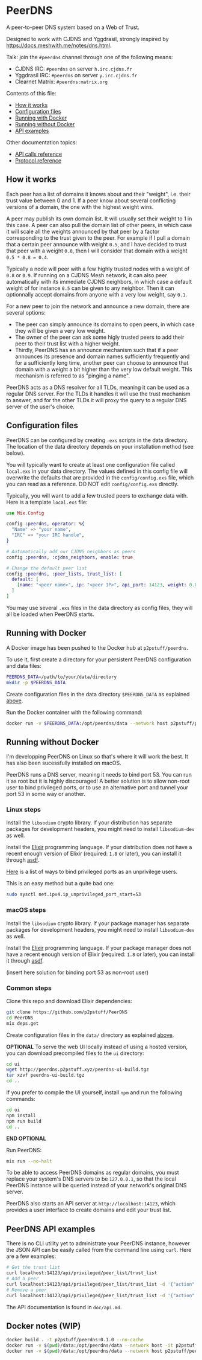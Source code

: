 # PeerDNS

A peer-to-peer DNS system based on a Web of Trust.

Designed to work with CJDNS and Yggdrasil, strongly inspired by
<https://docs.meshwith.me/notes/dns.html>.

Talk: join the `#peerdns` channel through one of the following means:

- CJDNS IRC: `#peerdns` on server `h.irc.cjdns.fr`
- Yggdrasil IRC: `#peerdns` on server `y.irc.cjdns.fr`
- Clearnet Matrix: `#peerdns:matrix.org`

Contents of this file:

- [How it works](#how-it-works)
- [Configuration files](#configuration-files)
- [Running with Docker](#running-with-docker)
- [Running without Docker](#running-without-docker)
- [API examples](#peerdns-api-examples)

Other documentation topics:

- [API calls reference](doc/api.md)
- [Protocol reference](doc/protocol.md)

## How it works

Each peer has a list of domains it knows about and their "weight", i.e. their
trust value between 0 and 1.  If a peer know about several conflicting versions
of a domain, the one with the highest weight wins.

A peer may publish its own domain list. It will usually set their weight to 1
in this case.  A peer can also pull the domain list of other peers, in which
case it will scale all the weights announced by that peer by a factor
corresponding to the trust given to the peer.  For example if I pull a domain
that a certain peer announce with weight `0.5`, and I have decided to trust
that peer with a weight `0.8`, then I will consider that domain with a weight
`0.5 * 0.8 = 0.4`.

Typically a node will peer with a few highly trusted nodes with a weight of
`0.8` or `0.9`.  If running on a CJDNS Mesh network, it can also peer
automatically with its immediate CJDNS neighbors, in which case a default
weight of for instance `0.5` can be given to any neighbor.  Then it can
optionnally accept domains from anyone with a very low weight, say `0.1`.

For a new peer to join the network and announce a new domain, there are several
options:

- The peer can simply announce its domains to open peers, in which case they
  will be given a very low weight.
- The owner of the peer can ask some higly trusted peers to add their peer to
  their trust list with a higher weight.
- Thirdly, PeerDNS has an announce mechanism such that if a peer announces its
  presence and domain names sufficiently frequently and for a sufficiently long
  time, another peer can choose to announce that domain with a weight a bit
  higher than the very low default weight. This mechanism is referred to as
  "pinging a name".

PeerDNS acts as a DNS resolver for all TLDs, meaning it can be used as a
regular DNS server. For the TLDs it handles it will use the trust mechanism to
answer, and for the other TLDs it will proxy the query to a regular DNS server
of the user's choice.


## Configuration files

PeerDNS can be configured by creating `.exs` scripts in the data directory.
The location of the data directory depends on your installation method (see
below).

You will typically want to create at least one configuration file called
`local.exs` in your data directory. The values defined in this config file will
overwrite the defaults that are provided in the `config/config.exs` file, which
you can read as a reference. DO NOT edit `config/config.exs` directly.

Typically, you will want to add a few trusted peers to exchange data with.
Here is a template `local.exs` file:

```elixir
use Mix.Config

config :peerdns, operator: %{
  "Name" => "your name",
  "IRC" => "your IRC handle",
}

# Automatically add our CJDNS neighbors as peers
config :peerdns, :cjdns_neighbors, enable: true

# Change the default peer list
config :peerdns, :peer_lists, trust_list: [
  default: [
	[name: "<peer name>", ip: "<peer IP>", api_port: 14123, weight: 0.8]
  ]
]
```

You may use several `.exs` files in the data directory as config files, they
will all be loaded when PeerDNS starts.


## Running with Docker

A Docker image has been pushed to the Docker hub at `p2pstuff/peerdns`.

To use it, first create a directory for your persistent PeerDNS configuration
and data files:

```sh
PEERDNS_DATA=/path/to/your/data/directory
mkdir -p $PEERDNS_DATA
```

Create configuration files in the data directory `$PEERDNS_DATA` as explained
[above](#configuration-files).

Run the Docker container with the following command:

```sh
docker run -v $PEERDNS_DATA:/opt/peerdns/data --network host p2pstuff/peerdns:latest
```


## Running without Docker

I'm developping PeerDNS on Linux so that's where it will work the best. It has
also been sucessfully installed on macOS.

PeerDNS runs a DNS server, meaning it needs to bind port 53.  You can run it as
root but it is highly discouraged!  A better solution is to allow non-root user
to bind privileged ports, or to use an alternative port and tunnel your port 53
in some way or another. 

### Linux steps

Install the `libsodium` crypto library. If your distribution has separate
packages for development headers, you might need to install `libsodium-dev` as
well.

Install the [Elixir](https://elixir-lang.org/) programming language.  If your
distribution does not have a recent enough version of Elixir (required: `1.8`
or later), you can install it through [asdf](https://github.com/asdf-vm/asdf).

[Here](https://stackoverflow.com/questions/413807/is-there-a-way-for-non-root-processes-to-bind-to-privileged-ports-on-linux)
is a list of ways to bind privileged ports as an unprivilege users.

This is an easy method but a quite bad one:

```sh
sudo sysctl net.ipv4.ip_unprivileged_port_start=53
```

### macOS steps

Install the `libsodium` crypto library. If your package manager has separate
packages for development headers, you might need to install `libsodium-dev` as
well.

Install the [Elixir](https://elixir-lang.org/) programming language.  If your
package manager does not have a recent enough version of Elixir (required:
`1.8` or later), you can install it through
[asdf](https://github.com/asdf-vm/asdf).

(insert here solution for binding port 53 as non-root user)

### Common steps

Clone this repo and download Elixir dependencies:

```sh
git clone https://github.com/p2pstuff/PeerDNS
cd PeerDNS
mix deps.get
```

Create configuration files in the `data/` directory as explained
[above](#configuration-files).

**OPTIONAL** To serve the web UI locally instead of using a hosted version,
you can download precompiled files to the `ui` directory:

```sh
cd ui
wget http://peerdns.p2pstuff.xyz/peerdns-ui-build.tgz
tar xzvf peerdns-ui-build.tgz
cd ..
```

If you prefer to compile the UI yourself, install `npm` and run the following
commands:

```sh
cd ui
npm install
npm run build
cd ..
```

**END OPTIONAL**

Run PeerDNS:

```sh
mix run --no-halt
```

To be able to access PeerDNS domains as regular domains, you must replace your
system's DNS servers to be `127.0.0.1`, so that the local PeerDNS instance will
be queried instead of your network's original DNS server.

PeerDNS also starts an API server at `http://localhost:14123`, which provides a
user interface to create domains and edit your trust list.


## PeerDNS API examples

There is no CLI utility yet to administrate your PeerDNS instance, however the
JSON API can be easily called from the command line using `curl`. Here are a
few examples:

```sh
# Get the trust list
curl localhost:14123/api/privileged/peer_list/trust_list
# Add a peer
curl localhost:14123/api/privileged/peer_list/trust_list -d '{"action":"add","ip":"fc00:1234::1","name":"Test peer","api_port":14123,"weight":0.5}' -v -H "Content-Type: application/json"
# Remove a peer
curl localhost:14123/api/privileged/peer_list/trust_list -d '{"action":"del","ip":"fc00:1234::1"}' -v -H "Content-Type: application/json"
```

The API documentation is found in `doc/api.md`.


## Docker notes (WIP)

```sh
docker build . -t p2pstuff/peerdns:0.1.0 --no-cache
docker run -v $(pwd)/data:/opt/peerdns/data --network host -it p2pstuff/peerdns:0.1.0 /bin/bash
docker run -v $(pwd)/data:/opt/peerdns/data --network host p2pstuff/peerdns:0.1.0
```
